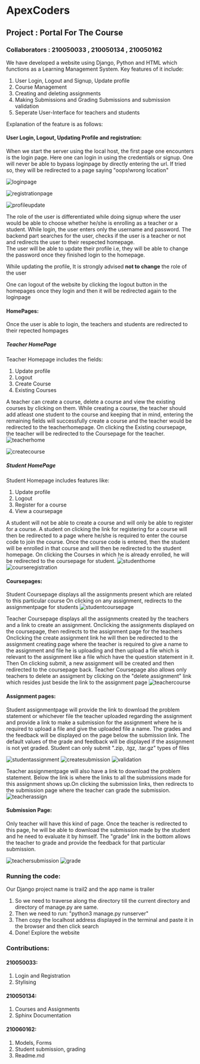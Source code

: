 # ApexCoders

## Project : Portal For The Course

### Collaborators : 210050033 , 210050134 , 210050162

We have developed a website using Django, Python and HTML which functions as a Learning Management System.
Key features of it include:
1. User Login, Logout and Signup, Update profile
2. Course Management
3. Creating and deleting assignments
4. Making Submissions and Grading Submissions and submission validation
5. Seperate User-Interface for teachers and students

Explanation of the feature is as follows:

#### User Login, Logout, Updating Profile and registration:
When we start the server using the local host, the first page one encounters is the login page. Here one can login in using the credentials or signup.
One will never be able to bypass loginpage by directly entering the url. If tried so, they will be redirected to a page saying "oops!wrong location"

![loginpage](https://user-images.githubusercontent.com/111419098/204011351-0caa759a-e330-44bb-a12c-07cdaba0d4c0.jpg)

![registrationpage](https://user-images.githubusercontent.com/111419098/204011407-33a835dc-3407-4487-bd24-bd0fa64567f8.jpg)

![profileupdate](https://user-images.githubusercontent.com/111419098/204012726-c037577c-df3d-491e-86ff-6a980182f9ae.jpg)


The role of the user is differentiated while doing signup where the user would be able to choose whether he/she is enrolling as a teacher or a student. While login, the user enters only the username and password. The backend part searches for the user, checks if the user is a teacher or not and redirects the user to their respected homepage.\
The user will be able to update their profile i.e, they will be able to change the password once they finished login to the homepage.

While updating the profile, It is strongly advised **not to change** the role of the user

One can logout of the website by clicking the logout button in the homepages once they login and then it will be redirected again to the loginpage



#### HomePages:

Once the user is able to login, the teachers and students are redirected to their repected hompages

##### Teacher HomePage

Teacher Homepage includes the fields:
1. Update profile
2. Logout
3. Create Course
4. Existing Courses

A teacher can create a course, delete a course and view the existing courses by clicking on them.
While creating a course, the teacher should add atleast one student to the course and keeping that in mind, entering the remaining fields will successfully create a course and the teacher would be redirected to the teacherhomepage.
On clicking the Existing coursepage, the teacher will be redirected to the Coursepage for the teacher.
![teacherhome](https://user-images.githubusercontent.com/111419098/204011456-4345966c-34ed-4807-bc36-a8ceef3c47c9.jpg)

![createcourse](https://user-images.githubusercontent.com/111419098/204011963-a7b95249-8c8a-4ac1-a7ca-581f5464ee6a.jpg)

##### Student HomePage

Student Homepage includes features like:
1. Update profile
2. Logout
3. Register for a course
4. View a coursepage

A student will not be able to create a course and will only be able to register for a course. 
A student on clicking the link for registering for a course will then be redirected to a page where he/she is required to enter the course code to join the course. Once the course code is entered, then the student will be enrolled in that course and will then be redirected to the student homepage.
On clicking the Courses in which he is already enrolled, he will be redirected to the coursepage for student.
![studenthome](https://user-images.githubusercontent.com/111419098/204011479-7290e840-cf5d-4523-8a00-7a3956dc55e8.jpg)
![courseregistration](https://user-images.githubusercontent.com/111419098/204011788-9aec3516-0ad0-43d0-ac93-039206a531eb.jpg)


#### Coursepages:

Student Coursepage displays all the assignments present which are related to this particular course
On clicking on any assignment, redirects to the assignmentpage for students
![studentcoursepage](https://user-images.githubusercontent.com/111419098/204011610-cd2c4b98-a60c-4172-9667-ac4a6c4c3586.jpg)

Teacher Coursepage displays all the assignments created by the teachers and a link to create an assignment.
Onclicking the assignments displayed on the coursepage, then redirects to the assignment page for the teachers
Onclicking the create assignment link he will then be redirected to the assignment creating page where the teacher is required to give a name to the assignment and file he is uploading and then upload a file which is relevant to the assignment like a file which have the question statement in it. Then On clicking submit, a new assignment will be created and then redirected to the coursepage back.
Teacher Coursepage also allows only teachers to delete an assigment by clicking on the "delete assignment" link which resides just beside the link to the assignment page
![teachercourse](https://user-images.githubusercontent.com/111419098/204011624-04237b84-c832-4bd6-8a38-2c78ee09060f.jpg)

#### Assignment pages:

Student assignmentpage will provide the link to download the problem statement or whichever file the teacher uploaded regarding the assignment and provide a link to make a submission for the assignment where he is required to upload a file and give the uploaded file a name.
The grades and the feedback will be displayed on the page below the submission link. The default values of the grade and feedback will be displayed if the assignment is not yet graded.
Student can only submit ".zip, .tgz, .tar.gz" types of files

![studentassignment](https://user-images.githubusercontent.com/111419098/204012244-3ba1211a-97d2-45d5-8642-1a457a52afa4.jpg)
![createsubmission](https://user-images.githubusercontent.com/111419098/204012326-ea5c4712-5429-4a6d-bbb7-9ac20cbce411.jpg)
![validation](https://user-images.githubusercontent.com/111419098/204023660-37801ea6-bf67-4130-af03-0d43b168b6f9.jpg)

Teacher assignmentpage will also have a link to download the problem statement.
Below the link is where the links to all the submissions made for this assignment shows up.On clicking the submission links, then redirects to the submission page where the teacher can grade the submission.
![teacherassign](https://user-images.githubusercontent.com/111419098/204012276-26bbfd18-7e70-46cd-b7cb-0aaf526b0c9f.jpg)

#### Submission Page:

Only teacher will have this kind of page.
Once the teacher is redirected to this page, he will be able to download the submission made by the student and he need to evaluate it by himself.
The "grade" link in the bottom allows the teacher to grade and provide the feedback for that particular submission.

![teachersubmission](https://user-images.githubusercontent.com/111419098/204012385-814fffe1-7b1f-47f5-b785-6baf8120df6c.jpg)
![grade](https://user-images.githubusercontent.com/111419098/204012401-b2861544-dfb4-4936-a5d5-34b6013bb9fb.jpg)


### Running the code:
Our Django project name is trail2 and the app name is trailer

1. So we need to traverse along the directory till the current directory and directory of manage.py are same.
2. Then we need to run: "python3 manage.py runserver"
3. Then copy the localhost address displayed in the terminal and paste it in the browser and then click search
4. Done! Explore the website

### Contributions:
#### 210050033:
1. Login and Registration
2. Stylising 

#### 210050134:
1. Courses and Assignments
2. Sphinx Documentation

#### 210060162:
1. Models, Forms
2. Student submission, grading
3. Readme.md









